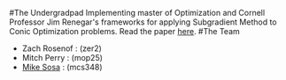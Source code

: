 #The Undergradpad
Implementing master of Optimization and Cornell Professor Jim Renegar's frameworks for applying Subgradient Method to Conic Optimization problems. 
Read the paper [here].
#The Team
* Zach Rosenof : (zer2)
* Mitch Perry : (mop25)
* [Mike Sosa] : (mcs348)

[//]: #
[here]: <https://arxiv.org/pdf/1503.02611.pdf>
[Mike Sosa]: <http://www.github.com/mcsosa121>
